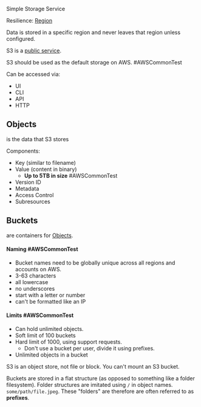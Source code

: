 Simple Storage Service

Resilience: [Region](../../Fundamentals/Resilience.md#Region)

Data is stored in a specific region and never leaves that region unless configured.

S3 is a [public service](../../Fundamentals/Public%20vs%20Private%20Services.md#Public%20service).

S3 should be used as the default storage on AWS. #AWSCommonTest 

Can be accessed via: 
- UI
- CLI
- API
- HTTP

## Objects
is the data that S3 stores

Components:
- Key (similar to filename)
- Value (content in binary)
	- **Up to 5TB in size** #AWSCommonTest 
- Version ID
- Metadata
- Access Control
- Subresources

## Buckets
are containers for [Objects](#Objects).
#### Naming #AWSCommonTest 
- Bucket names need to be globally unique across all regions and accounts on AWS.
- 3-63 characters
- all lowercase
- no underscores
- start with a letter or number
- can't be formatted like an IP

#### Limits #AWSCommonTest
- Can hold unlimited objects.
- Soft limit of 100 buckets
- Hard limit of 1000, using support requests.
	- Don't use a bucket per user, divide it using prefixes.
- Unlimited objects in a bucket

S3 is an object store, not file or block.
You can't mount an S3 bucket.

Buckets are stored in a flat structure (as opposed to something like a folder filesystem). 
Folder structures are imitated using `/` in object names. `some/path/file.jpeg`.
These "folders" are therefore are often referred to as **prefixes**.



